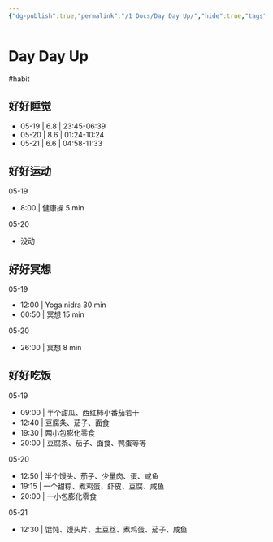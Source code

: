 ```yaml
---
{"dg-publish":true,"permalink":"/1 Docs/Day Day Up/","hide":true,"tags":["gardenEntry"],"created":"2023-04-20T09:35:44.021+08:00","updated":"2023-05-21T12:45:57.466+08:00"}
---
```


# Day Day Up

#habit 

## 好好睡觉

- 05-19 | 6.8 | 23:45-06:39 
- 05-20 | 8.6 | 01:24-10:24 
- 05-21 | 6.6 | 04:58-11:33 

## 好好运动

05-19

- 8:00 | 健康操 5 min

05-20

- 没动

## 好好冥想

05-19

- 12:00 | Yoga nidra 30 min
- 00:50 | 冥想 15 min

05-20

- 26:00 | 冥想 8 min

## 好好吃饭

05-19

- 09:00 | 半个甜瓜、西红柿小番茄若干
- 12:40 | 豆腐条、茄子、面食
- 19:30 | 两小包膨化零食
- 20:00 | 豆腐条、茄子、面食、鸭蛋等等

05-20

- 12:50 | 半个馒头、茄子、少量肉、蛋、咸鱼
- 19:15 | 一个甜粽、煮鸡蛋、虾皮、豆腐、咸鱼
- 20:00 | 一小包膨化零食

05-21

- 12:30 | 馄饨、馒头片、土豆丝、煮鸡蛋、茄子、咸鱼